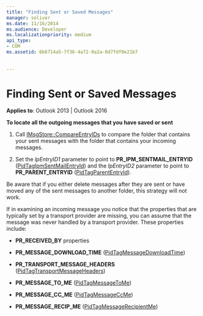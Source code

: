 ```yaml
---
title: "Finding Sent or Saved Messages"
manager: soliver
ms.date: 11/16/2014
ms.audience: Developer
ms.localizationpriority: medium
api_type:
- COM
ms.assetid: 6b6714a5-7f36-4a72-9a2a-0d7fdf0e21b7
 
 
---
```


# Finding Sent or Saved Messages

  
  
**Applies to**: Outlook 2013 | Outlook 2016 
  
 **To locate all the outgoing messages that you have saved or sent**
  
1. Call [IMsgStore::CompareEntryIDs](imsgstore-compareentryids.md) to compare the folder that contains your sent messages with the folder that contains your incoming messages. 
    
2. Set the  _lpEntryID1_ parameter to point to **PR_IPM_SENTMAIL_ENTRYID** ([PidTagIpmSentMailEntryId](pidtagipmsentmailentryid-canonical-property.md)) and the  _lpEntryID2_ parameter to point to **PR_PARENT_ENTRYID** ([PidTagParentEntryId](pidtagparententryid-canonical-property.md)).
    
Be aware that if you either delete messages after they are sent or have moved any of the sent messages to another folder, this strategy will not work. 
  
If in examining an incoming message you notice that the properties that are typically set by a transport provider are missing, you can assume that the message was never handled by a transport provider. These properties include:
  
- **PR_RECEIVED_BY** properties 
    
- **PR_MESSAGE_DOWNLOAD_TIME** ([PidTagMessageDownloadTime](pidtagmessagedownloadtime-canonical-property.md))
    
- **PR_TRANSPORT_MESSAGE_HEADERS** ([PidTagTransportMessageHeaders](pidtagtransportmessageheaders-canonical-property.md))
    
- **PR_MESSAGE_TO_ME** ([PidTagMessageToMe](pidtagmessagetome-canonical-property.md))
    
- **PR_MESSAGE_CC_ME** ([PidTagMessageCcMe](pidtagmessageccme-canonical-property.md))
    
- **PR_MESSAGE_RECIP_ME** ([PidTagMessageRecipientMe](pidtagmessagerecipientme-canonical-property.md))
    

